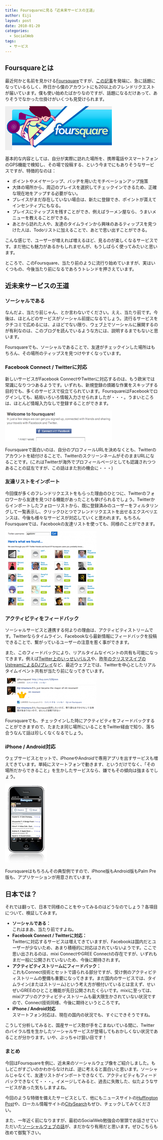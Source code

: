 ```yaml
---
title: Foursquareに見る「近未来サービスの王道」
author: Eiji
layout: post
date: 2010-01-20
categories:
  - SocialWeb
tags:
  - サービス
---
```

## Foursquareとは

最近何かと名前を見かける<a href="http://foursquare.com/" target="_blank">Foursquare</a>ですが、<a href="http://www.ideaxidea.com/archives/2010/01/foursquare.html" target="_blank">この記事</a>を発端に、急に話題になっているらしく、昨日から僕のアカウントにも20以上のフレンドリクエストが届いています。僕も使い始めたばかりなのですが、話題になるだけあって、ありそうでなかった仕掛けがいくつも見受けられます。

[<img class="alignnone size-full wp-image-697" title="foursquare" src="/images/2010/01/foursquare.png" alt="" width="351" height="144" />][1]

基本的な内容としては、自分が実際に訪れた場所を、携帯電話やスマートフォンのGPS機能で検知し、その場で投稿する、という今までにもありそうなサービスですが、特徴的なのは：

*   ポイントやメイヤーシップ、バッヂを用いたモチベーションアップ施策
*   大体の場所から、周辺のプレイスを選択してチェックインできるため、正確な現在地をアップする必要がない。
*   プレイスがまだ存在していない場合は、新たに登録でき、ポイントが貰えてインセンティブにもなる。
*   プレイスにティップスを残すことができ、例えばラーメン屋なら、うまいメニューを教えることができる。
*   あとから訪れた人や、友達のタイムラインから興味のあるティップスを見つけた人は、Todoリストに加えることで、あとで思い出すことができる。

こんな感じで、ユーザーが増えれば増えるほど、見るのが楽しくなるサービスです。まだ他にも魅力があるかもしれませんが、もうしばらく使ってみたいと思います。

ところで、このFoursquare、当たり前のように流行り始めていますが、実はいくつもの、今後当たり前になるであろうトレンドを押さえています。

## 近未来サービスの王道

### ソーシャルである

なんだよ、当たり前じゃん、とか言わないでください。ええ、当たり前です。今後は、ほとんどのサービスがソーシャル前提になるでしょう。流行るサービスをクチコミで広めるには、よほどでない限り、ウェブ上でソーシャルに展開するのが有利なのは、このブログを読んでいるような方には、説明するまでもないと思います。

Foursquareでも、ソーシャルであることで、友達がチェックインした場所はもちろん、その場所のティップスを見つけやすくなっています。

### Facebook Connect / Twitterに対応

新しいサービスがFacebook ConnectやTwitterに対応するのは、もう欧米では常識になりつつあるようです。いずれも、新規登録の煩雑な作業をスキップする目的でも、多くのサービスで役立てられています。FoursquareはFacebookでログインしても、結局いろいろ情報入力させられましたが・・・。うまいところは、ほとんど情報入力なしで登録することができます。

[<img title="foursquare-login" src="/images/2010/01/foursquare-login.png" alt="" width="351" height="101" />][2]

Foursquareで面白いのは、自分のプロフィールURLを決めなくとも、Twitterのアカウントを紐付けることで、TwitterのスクリーンネームがそのままURLになることです。(これはTwitterが海外でプロフィールページとしても認識されつつあることの証左ですが、この話はまた別の機会に・・・)

### 友達リストをインポート

今回僕が多くのフレンドリクエストをもらった理由のひとつに、Twitterのフォロワーから友達を見つける機能があったことも挙げられるでしょう。Twitterからインポートしたフォローリストから、既に登録済みのユーザーをフィルタリングして一覧表示し、クリックひとつでフレンドリクエストを出せるエクスペリエンスは、今後も様々なサービスが対応していくと思われます。もちろんFoursquareでは、Facebookの友達リストを使っても、同様のことができます。

[<img class="alignnone size-medium wp-image-699" title="foursquare-friend-request" src="/images/2010/01/foursquare-friend-request-300x248.png" alt="" width="300" height="248" />][3]

### アクティビティをフィードバック

ソーシャルサービスと連携する何よりの理由は、アクティビティストリームです。Twitterならタイムライン、Facebookなら最新情報にフィードバックを投稿できることで、繋がっているユーザーの注意を惹く事ができます。

また、このフィードバックにより、リアルタイムなイベントの共有も可能になってきます。例えば<a href="http://www.itmedia.co.jp/news/articles/0911/24/news072.html" target="_blank">Twitter上のいっせいバルス</a>や、<a href="http://tofubeats.blog107.fc2.com/blog-entry-235.html" target="_blank">昨年のクリスマスイブのUstreamによるDJプレイ</a>など、最近ウェブ上では、Twitterを中心としたリアルタイムイベント共有が当たり前になってきています。

[<img class="alignnone size-medium wp-image-698" title="foursquare-activity-feedback" src="/images/2010/01/foursquare-activity-feedback-300x112.png" alt="" width="300" height="112" />][4]

Foursquareでも、チェックインした時にアクティビティをフィードバックすることができますので、たまたま同じ場所にいることをTwitter経由で知り、落ち合うなんて話は珍しくなくなるでしょう。

### iPhone / Android対応

ウェブサービスとセットで、iPhoneやAndroidで専用アプリを出すサービスも増えてきています。単純にスマートフォンで動きます、というだけでなく、「その場所だからできること」を生かしたサービスなら、嫌でもその傾向は強まるでしょう。

[<img class="alignnone size-full wp-image-701" title="foursquare-iphone" src="/images/2010/01/foursquare-iphone.png" alt="" width="138" height="259" />][5]

Foursquareはもちろんその典型例ですので、iPhone版もAndroid版もPalm Pre版も、アプリケーションが用意されています。

## 日本では？

それでは翻って、日本で同様のことをやってみるのはどうなのでしょう？各項目について、検証してみます。

*   **ソーシャルである：**  
    これはまあ、当たり前ですよね。
*   **Facebook Connect / Twitterに対応：**  
    Twitterに対応するサービスは増えてきていますが、Facebookは国内だとユーザーが少ないため、あまり積極的に対応はされていないようです。ここで思い出されるのは、mixi ConnectやGREE Connectの存在ですが、いずれもまだ一般に公開されていないため、今後に期待されます。
*   **アクティビティストリームにフィードバック：**  
    これもConnect技術とセットで語られる部分ですが、受け側のアクティビティストリームの整備も重要になってきます。まだ国内のサービスでは、タイムライン(またはストリーム)という考え方が根付いているとは言えず、せいぜいGREEのひとこと機能が先日公開されたくらいです。mixiに至っては、mixiアプリのアクティビティストリームも最大限生かされていない状況ですので、Connect技術同様、今後に期待というところです。
*   **iPhone / Android対応**  
    スマートフォン対応は、現在の国内の状況でも、すぐにできそうですね。

こうして分析してみると、国産サービス勢が手をこまねいている間に、Twitterのバイラル性を生かしたソーシャルサービスが登場してもおかしくない状況であることが分かります。いや、ぶっちゃけ狙い目です！

### まとめ

今回はFoursquareを例に、近未来のソーシャルウェブ像をご紹介しました。もしどこがすごいのかわからなければ、逆に考えると面白いと思います。ソーシャルじゃなくて、友達リストがインポートできなくて、アクティビティもフィードバックできなくて・・・。イメージしてみると、過去に失敗した、似たようなサービスがあった気もしますよね。

今回のような特徴を備えたサービスとして、他にもニュースサイトの<a href="http://www.huffingtonpost.com/" target="_blank">Huffington Post</a>や、ローカル情報サイトの<a href="http://www.citysearch.com/" target="_blank">CitySearch</a>もぜひ、チェックしてみてください。

また、一年近く前になりますが、最初のSocialWeb勉強会の冒頭でお話させていただいた<a href="http://www.slideshare.net/agektmr/socialweb-vol1-presentation" target="_blank">ソーシャルウェブの話</a>が、まだかなり有用だと思います。ぜひこちらも改めて御覧下さい。

 [1]: /images/2010/01/foursquare.png
 [2]: /images/2010/01/foursquare-login.png
 [3]: /images/2010/01/foursquare-friend-request.png
 [4]: /images/2010/01/foursquare-activity-feedback.png
 [5]: /images/2010/01/foursquare-iphone.png